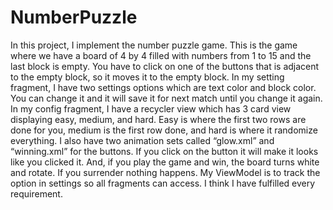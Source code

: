 # NumberPuzzle
In this project, I implement the number puzzle game. This is the game where we have a board of 4 by 4 filled with numbers from 1 to 15 and the last block is empty. You have to click on one of the buttons that is adjacent to the empty block, so it moves it to the empty block. In my setting fragment, I have two settings options which are text color and block color. You can change it and it will save it for next match until you change it again. In my config fragment, I have a recycler view which has 3 card view displaying easy, medium, and hard. Easy is where the first two rows are done for you, medium is the first row done, and hard is where it randomize everything. I also have two animation sets called “glow.xml” and “winning.xml” for the buttons. If you click on the button it will make it looks like you clicked it. And, if you play the game and win, the board turns white and rotate. If you surrender nothing happens. My ViewModel is to track the option in settings so all fragments can access. I think I have fulfilled every requirement.
